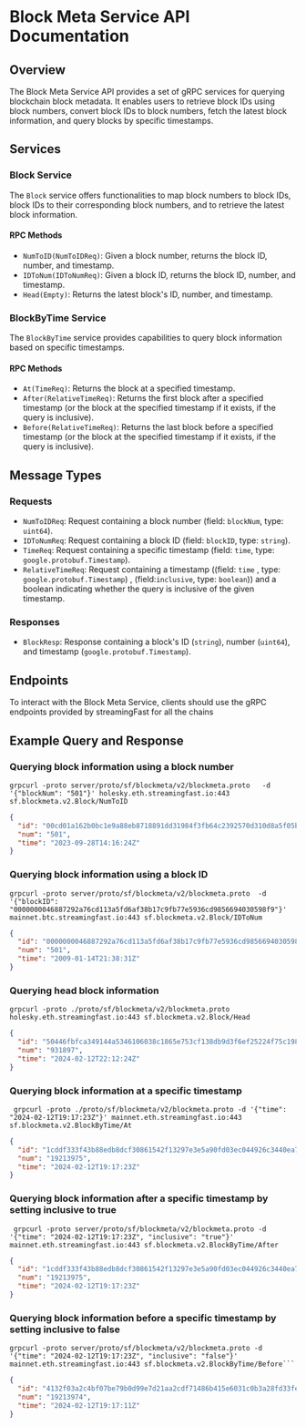# Block Meta Service API Documentation

## Overview

The Block Meta Service API provides a set of gRPC services for querying blockchain block metadata. It enables users to retrieve block IDs using block numbers, convert block IDs to block numbers, fetch the latest block information, and query blocks by specific timestamps.

## Services

### Block Service

The `Block` service offers functionalities to map block numbers to block IDs, block IDs to their corresponding block numbers, and to retrieve the latest block information.

#### RPC Methods

- `NumToID(NumToIDReq)`: Given a block number, returns the block ID, number, and timestamp.
- `IDToNum(IDToNumReq)`: Given a block ID, returns the block ID, number, and timestamp.
- `Head(Empty)`: Returns the latest block's ID, number, and timestamp.

### BlockByTime Service

The `BlockByTime` service provides capabilities to query block information based on specific timestamps.

#### RPC Methods

- `At(TimeReq)`: Returns the block at a specified timestamp.
- `After(RelativeTimeReq)`: Returns the first block after a specified timestamp (or the block at the specified timestamp if it exists, if the query is inclusive).
- `Before(RelativeTimeReq)`: Returns the last block before a specified timestamp (or the block at the specified timestamp if it exists, if the query is inclusive).

## Message Types

### Requests

- `NumToIDReq`: Request containing a block number (field: `blockNum`, type: `uint64`).
- `IDToNumReq`: Request containing a block ID (field: `blockID`, type: `string`).
- `TimeReq`: Request containing a specific timestamp (field: `time`, type: `google.protobuf.Timestamp`).
- `RelativeTimeReq`: Request containing a timestamp ((field: `time` , type: `google.protobuf.Timestamp`) , (field:`inclusive`, type: `boolean`)) and a boolean indicating whether the query is inclusive of the given timestamp.

### Responses

- `BlockResp`: Response containing a block's ID (`string`), number (`uint64`), and timestamp (`google.protobuf.Timestamp`).

## Endpoints

To interact with the Block Meta Service, clients should use the gRPC endpoints provided by streamingFast for all the chains 

## Example Query and Response

### Querying block information using a block number

```
grpcurl -proto server/proto/sf/blockmeta/v2/blockmeta.proto   -d '{"blockNum": "501"}' holesky.eth.streamingfast.io:443 sf.blockmeta.v2.Block/NumToID
```

```json
{
  "id": "00cd01a162b0bc1e9a88eb8718891dd31984f3fb64c2392570d310d8a5f05bf6",
  "num": "501",
  "time": "2023-09-28T14:16:24Z"
}
```

### Querying block information using a block ID

```
grpcurl -proto server/proto/sf/blockmeta/v2/blockmeta.proto  -d '{"blockID": "0000000046887292a76cd113a5fd6af38b17c9fb77e5936cd9856694030598f9"}' mainnet.btc.streamingfast.io:443 sf.blockmeta.v2.Block/IDToNum
```

```json
{
  "id": "0000000046887292a76cd113a5fd6af38b17c9fb77e5936cd9856694030598f9",
  "num": "501",
  "time": "2009-01-14T21:38:31Z"
}
```

### Querying head block information

```
grpcurl -proto ./proto/sf/blockmeta/v2/blockmeta.proto  holesky.eth.streamingfast.io:443 sf.blockmeta.v2.Block/Head
```

```json
{
  "id": "50446fbfca349144a5346106038c1865e753cf138db9d3f6ef25224f75c198e9",
  "num": "931897",
  "time": "2024-02-12T22:12:24Z"
}
```

### Querying block information at a specific timestamp

```  
 grpcurl -proto ./proto/sf/blockmeta/v2/blockmeta.proto -d '{"time": "2024-02-12T19:17:23Z"}' mainnet.eth.streamingfast.io:443 sf.blockmeta.v2.BlockByTime/At

```

```json
{
  "id": "1cddf333f43b88edb8dcf30861542f13297e3e5a90fd03ec044926c3440ea748",
  "num": "19213975",
  "time": "2024-02-12T19:17:23Z"
}
```

### Querying block information after a specific timestamp by setting inclusive to true

```
 grpcurl -proto server/proto/sf/blockmeta/v2/blockmeta.proto -d '{"time": "2024-02-12T19:17:23Z", "inclusive": "true"}' mainnet.eth.streamingfast.io:443 sf.blockmeta.v2.BlockByTime/After
```

```json
{
  "id": "1cddf333f43b88edb8dcf30861542f13297e3e5a90fd03ec044926c3440ea748",
  "num": "19213975",
  "time": "2024-02-12T19:17:23Z"
}
```
### Querying block information before a specific timestamp by setting inclusive to false

```
grpcurl -proto server/proto/sf/blockmeta/v2/blockmeta.proto -d '{"time": "2024-02-12T19:17:23Z", "inclusive": "false"}' mainnet.eth.streamingfast.io:443 sf.blockmeta.v2.BlockByTime/Before```
```

```json
{
  "id": "4132f03a2c4bf07be79b0d99e7d21aa2cdf71486b415e6031c0b3a28fd33fe2a",
  "num": "19213974",
  "time": "2024-02-12T19:17:11Z"
}
```
